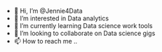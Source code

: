- 👋 Hi, I’m @Jennie4Data
- 👀 I’m interested in Data analytics
- 🌱 I’m currently learning Data science work tools
- 💞️ I’m looking to collaborate on Data science gigs
- 📫 How to reach me ..

<!---
Jennie4Data/Jennie4Data is a ✨ special ✨ repository because its `README.md` (this file) appears on your GitHub profile.
You can click the Preview link to take a look at your changes.
--->
